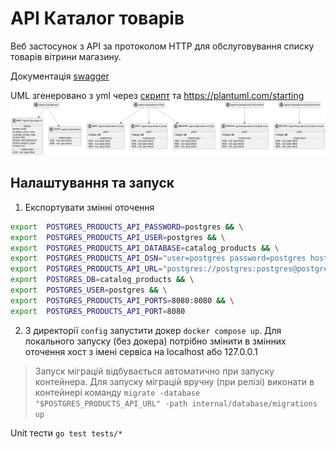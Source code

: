 # API Каталог товарів  
Веб застосунок з API за протоколом HTTP для обслуговування списку товарів вітрини магазину.

Документація [swagger](https://app.swaggerhub.com/apis/VETROVMS_1/catalog_products_open_api_3_0/1.0.11)

UML згенеровано з yml через [скрипт](https://github.com/nlohmann/swagger_to_uml) та https://plantuml.com/starting
![alt text](docs/uml.png "UML")

## Налаштування та запуск

1. Експортувати змінні оточення

```bash
export  POSTGRES_PRODUCTS_API_PASSWORD=postgres && \
export  POSTGRES_PRODUCTS_API_USER=postgres && \
export  POSTGRES_PRODUCTS_API_DATABASE=catalog_products && \
export  POSTGRES_PRODUCTS_API_DSN="user=postgres password=postgres host=postgres_products_api port=5432 dbname=catalog_products sslmode=disable" && \
export  POSTGRES_PRODUCTS_API_URL="postgres://postgres:postgres@postgres_products_api:5432/catalog_products?sslmode=disable" && \
export  POSTGRES_DB=catalog_products && \
export  POSTGRES_USER=postgres && \
export  POSTGRES_PRODUCTS_API_PORTS=8080:8080 && \
export  POSTGRES_PRODUCTS_API_PORT=8080
```
2. З директорії `config` запустити докер `docker compose up`. Для локального запуску (без докера) потрібно змінити в змінних оточення хост з імені сервіса на localhost або 127.0.0.1 

> Запуск міграцій відбувається автоматично при запуску контейнера. Для запуску міграцій вручну (при релізі) виконати в контейнері команду
>  `migrate -database "$POSTGRES_PRODUCTS_API_URL" -path internal/database/migrations up`

Unit тести `go test tests/*`